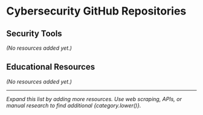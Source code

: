 # Cybersecurity GitHub Repositories

## Security Tools
*(No resources added yet.)*

## Educational Resources
*(No resources added yet.)*


---

*Expand this list by adding more resources. Use web scraping, APIs, or manual research to find additional {category.lower()}.*